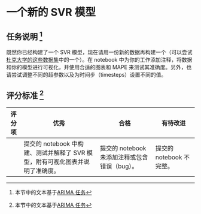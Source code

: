 # 一个新的 SVR 模型

## 任务说明 [^1]

既然你已经构建了一个 SVR 模型，现在请用一份新的数据再构建一个（可以尝试[杜克大学的这些数据集](http://www2.stat.duke.edu/~mw/ts_data_sets.html)中的一个）。在 notebook 中为你的工作添加注释，将数据和你的模型进行可视化，并使用合适的图表和 MAPE 来测试其准确度。另外，也请尝试调整不同的超参数以及为时间步（timesteps）设置不同的值。

## 评分标准 [^1]

| 评分项 | 优秀                                                    | 合格                                                  | 有待改进                   |
| -------- | ------------------------------------------------------------ | --------------------------------------------------------- | ----------------------------------- |
|          | 提交的 notebook 中构建、测试并解释了 SVR 模型，附有可视化图表并说明了准确度。 | 提交的 notebook 未添加注释或包含错误（bug）。 | 提交的 notebook 不完整。 |



[^1]:本节中的文本基于[ARIMA 任务](https://github.com/microsoft/ML-For-Beginners/tree/main/7-TimeSeries/2-ARIMA/assignment.md)
